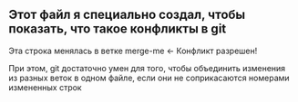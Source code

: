 ## Этот файл я специально создал, чтобы показать, что такое конфликты в git

Эта строка менялась в ветке merge-me <- Конфликт разрешен!


При этом, git достаточно умен для того, чтобы объединить изменения из разных веток в одном файле, если они не соприкасаются номерами измененных строк


